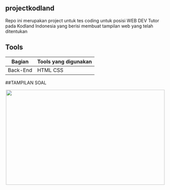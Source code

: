 ## projectkodland
Repo ini merupakan project untuk tes coding untuk posisi WEB DEV Tutor pada Kodland Indonesia yang berisi membuat tampilan web yang telah ditentukan


## Tools
| Bagian | Tools yang digunakan |
| --- | --- |
| Back-End | HTML CSS|

##TAMPILAN SOAL
<br>
<p align="center">
        <img src="https://github.com/ayuainun/naivebayeswebsiteML/blob/main/CONTOH.png" width="500" height="300">
</p>
<br>
